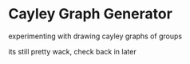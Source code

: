 # Cayley Graph Generator
experimenting with drawing cayley graphs of groups

its still pretty wack, check back in later
